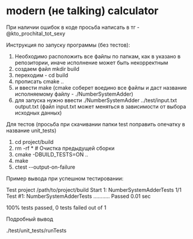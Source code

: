 # modern (не talking) calculator
При наличии ошибок в коде просьба написать в тг - @kto_prochital_tot_sexy

Инструкция по запуску программы (без тестов):

1) Необходимо расположить все файлы по папкам, как в указано в репозитории, иначе исполнение может быть некорректным
2) создаем файл mkdir build
3) переходим - cd build
4) прописать cmake ..
5) и ввести make (cmake соберет воедино все файлы и даст название исполняемому файлу - ./NumberSystemAdder)
6) для запуска нужно ввести ./NumberSystemAdder ../test/input.txt output.txt (файл input.txt может меняться в зависимости от выбора исходных данных)

Для тестов (просьба при скачивании папки test поправить опечатку в название unit_tests)

1) cd project/build
2) rm -rf *  # Очистка предыдущей сборки
3) cmake -DBUILD_TESTS=ON ..
4) make
5) ctest --output-on-failure

Пример вывода при успешном тестировании:

Test project /path/to/project/build
    Start 1: NumberSystemAdderTests
1/1 Test #1: NumberSystemAdderTests ...........   Passed    0.01 sec

100% tests passed, 0 tests failed out of 1

Подробный вывод

./test/unit_tests/runTests




